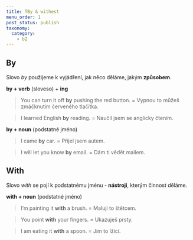 ```yaml
---
title: TBy & withest
menu_order: 1
post_status: publish
taxonomy:
  category:
    - b2
---
```


## By

Slovo _by_ použijeme k vyjádření, jak něco děláme, jakým **způsobem**.

**by + verb** (sloveso) + **ing**

> You can turn it off **by** pushing the red button. = Vypnou to můžeš zmáčknutím červeného tlačítka.

> I learned English **by** reading. = Naučil jsem se anglicky čtením.

**by + noun** (podstatné jméno)

> I came **by** car. = Přijel jsem autem.

> I will let you know **by** email. = Dám ti vědět mailem.

## With

Slovo _with_ se pojí k podstatnému jménu - **nástroji**, kterým činnost děláme.

**with + noun** (podstatné jméno)

> I’m painting it **with** a brush. = Maluji to štětcem.

> You point **with** your fingers. = Ukazuješ prsty.

> I am eating it **with** a spoon. = Jím to lžící.
